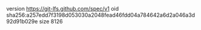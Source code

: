version https://git-lfs.github.com/spec/v1
oid sha256:a257edd7f3198d053030a2048fead46fdd04a784642a6d2a046a3d92d91b029e
size 8126
